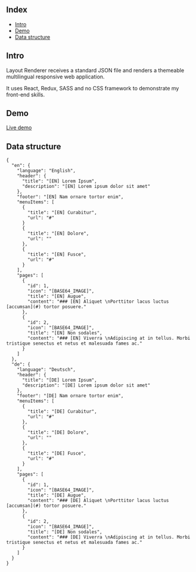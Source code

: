 ## Index

- [Intro](#intro)
- [Demo](#demo)
- [Data structure](#data-structure)

## Intro

Layout Renderer receives a standard JSON file and renders a themeable multilingual responsive web application.

It uses React, Redux, SASS and no CSS framework to demonstrate my front-end skills.

## Demo

[Live demo](http://react-redux-layout-renderer.iding.ir)

## Data structure

```
{
  "en": {
    "language": "English",
    "header": {
      "title": "[EN] Lorem Ipsum",
      "description": "[EN] Lorem ipsum dolor sit amet"
    },
    "footer": "[EN] Nam ornare tortor enim",
    "menuItems": [
      {
        "title": "[EN] Curabitur",
        "url": "#"
      }
      {
        "title": "[EN] Dolore",
        "url": ""
      },
      {
        "title": "[EN] Fusce",
        "url": "#"
      }
    ],
    "pages": [
      {
        "id": 1,
        "icon": "[BASE64_IMAGE]",
        "title": "[EN] Augue",
        "content": "### [EN] Aliquet \nPorttitor lacus luctus [accumsan](#) tortor posuere."
      },
      {
        "id": 2,
        "icon": "[BASE64_IMAGE]",
        "title": "[EN] Non sodales",
        "content": "### [EN] Viverra \nAdipiscing at in tellus. Morbi tristique senectus et netus et malesuada fames ac."
      }
    ]
  },
  "de": {
    "language": "Deutsch",
    "header": {
      "title": "[DE] Lorem Ipsum",
      "description": "[DE] Lorem ipsum dolor sit amet"
    },
    "footer": "[DE] Nam ornare tortor enim",
    "menuItems": [
      {
        "title": "[DE] Curabitur",
        "url": "#"
      },
      {
        "title": "[DE] Dolore",
        "url": ""
      },
      {
        "title": "[DE] Fusce",
        "url": "#"
      }
    ],
    "pages": [
      {
        "id": 1,
        "icon": "[BASE64_IMAGE]",
        "title": "[DE] Augue",
        "content": "### [DE] Aliquet \nPorttitor lacus luctus [accumsan](#) tortor posuere."
      },
      {
        "id": 2,
        "icon": "[BASE64_IMAGE]",
        "title": "[DE] Non sodales",
        "content": "### [DE] Viverra \nAdipiscing at in tellus. Morbi tristique senectus et netus et malesuada fames ac."
      }
    ]
  }
}

```
